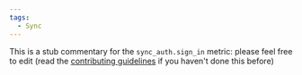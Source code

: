 ```yaml
---
tags:
  - Sync
---
```


This is a stub commentary for the `sync_auth.sign_in` metric: please feel free to edit (read the
[contributing guidelines](https://github.com/mozilla/glean-annotations/blob/main/CONTRIBUTING.md)
if you haven't done this before)
